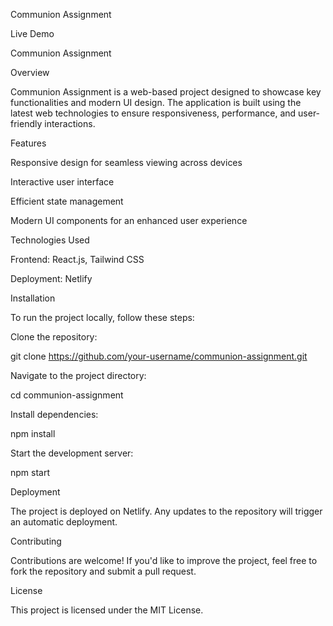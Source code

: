 Communion Assignment

Live Demo

Communion Assignment

Overview

Communion Assignment is a web-based project designed to showcase key functionalities and modern UI design. The application is built using the latest web technologies to ensure responsiveness, performance, and user-friendly interactions.

Features

Responsive design for seamless viewing across devices

Interactive user interface

Efficient state management

Modern UI components for an enhanced user experience

Technologies Used

Frontend: React.js, Tailwind CSS

Deployment: Netlify

Installation

To run the project locally, follow these steps:

Clone the repository:

git clone https://github.com/your-username/communion-assignment.git

Navigate to the project directory:

cd communion-assignment

Install dependencies:

npm install

Start the development server:

npm start

Deployment

The project is deployed on Netlify. Any updates to the repository will trigger an automatic deployment.

Contributing

Contributions are welcome! If you'd like to improve the project, feel free to fork the repository and submit a pull request.

License

This project is licensed under the MIT License.

